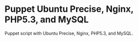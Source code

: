 Puppet Ubuntu Precise, Nginx, PHP5.3, and MySQL
================================

Puppet script with Ubuntu Precise, Nginx, PHP5.3, and MySQL.
